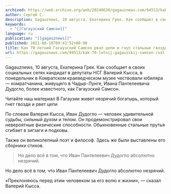 ```yaml
---
archived: https://web.archive.org/web/20240630/gagauznews.com/94513/kak-70-letnij-gagauzskij-samson-rval-tsepi-i-gnul-stalnye-gvozdi-na-yubilee-v-komrate.html
author: Сергей С.
description: Gagauznews, 10 августа, Екатерина Грек. Как сообщает в своих социальных сетях кандидат в депутаты НСГ Валерий Кысса, в понедельник в Комратском краеведческом музее чествовали юбиляра — комратчанина, живущего в Чадыр-Лунге, Ивана Пантелеевича Дудогло, более известного, как Гагаузский Самсон. Читайте наш материал В Гагаузии живет незрячий богатырь, который гнет гвозди и рвет цепи По словам Валерия Кысса, Иван Дудогло — человек удивительной судьбы, сильный духом и телом. Он продемонстрировал свои невероятные физические способности. Обыкновенные стальные прутья сгибает в зигзаги и подковы. Также он великолепный поэт и философ. Здесь же были выставлены его сборники стихов. Но дело всё в том, что Иван […]
keywords:
  - "[[Гагаузский Самсон]]"
language: ru
publication: "[[gagauznews]]"
published: 2021-08-10T09:43:52+00:00
title: Как 70-летний Гагаузский Самсон рвал цепи и гнул стальные гвозди на юбилее в Комрате
url: https://gagauznews.com/94513/kak-70-letnij-gagauzskij-samson-rval-tsepi-i-gnul-stalnye-gvozdi-na-yubilee-v-komrate.html
---
```


Gagauznews, 10 августа, Екатерина Грек. Как сообщает в своих социальных сетях кандидат в депутаты НСГ Валерий Кысса, в понедельник в Комратском краеведческом музее чествовали юбиляра — комратчанина, живущего в Чадыр-Лунге, Ивана Пантелеевича Дудогло, более известного, как Гагаузский Самсон.

Читайте наш материал В Гагаузии живет незрячий богатырь, который гнет гвозди и рвет цепи

По словам Валерия Кысса, Иван Дудогло — человек удивительной судьбы, сильный духом и телом. Он продемонстрировал свои невероятные физические способности. Обыкновенные стальные прутья сгибает в зигзаги и подковы.

Также он великолепный поэт и философ. Здесь же были выставлены его сборники стихов.

> Но дело всё в том, что Иван Пантелеевич Дудогло абсолютно незрячий.

Но дело всё в том, что Иван Пантелеевич Дудогло абсолютно незрячий.

«Преклоняюсь перед этим человеком за его волю к жизни», — сказал Валерий Кысса.